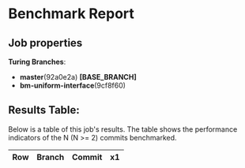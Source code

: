 # Benchmark Report

## Job properties

**Turing Branches**:
- **master**(92a0e2a) **[BASE_BRANCH]**
- **bm-uniform-interface**(9cf8f60) 

## Results Table:

Below is a table of this job's results. The table shows the
performance indicators of the N (N >= 2) commits benchmarked.

| Row | Branch |  Commit |  x1 | 
| --- | --------- |  --------- |  --------- | 


